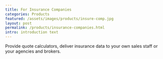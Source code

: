 ```yaml
---
title: For Insurance Companies
categories: Products
featured: /assets/images/products/insure-comp.jpg
layout: post
permalink: /products/insurance-companies.html
intro: introduction text
---
```

<p>Provide quote calculators, deliver insurance data to your own sales staff or your agencies and brokers.</p>